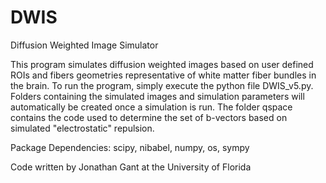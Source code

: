 # DWIS
Diffusion Weighted Image Simulator

This program simulates diffusion weighted images based on user defined ROIs and fibers geometries representative of white matter fiber bundles in the brain. To run the program, simply execute the python file DWIS_v5.py. Folders containing the simulated images and simulation parameters will automatically be created once a simulation is run. The folder qspace contains the code used to determine the set of b-vectors based on simulated "electrostatic" repulsion.

Package Dependencies: scipy, nibabel, numpy, os, sympy

Code written by Jonathan Gant at the University of Florida
